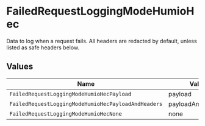 # FailedRequestLoggingModeHumioHec

Data to log when a request fails. All headers are redacted by default, unless listed as safe headers below.


## Values

| Name                                                | Value                                               |
| --------------------------------------------------- | --------------------------------------------------- |
| `FailedRequestLoggingModeHumioHecPayload`           | payload                                             |
| `FailedRequestLoggingModeHumioHecPayloadAndHeaders` | payloadAndHeaders                                   |
| `FailedRequestLoggingModeHumioHecNone`              | none                                                |